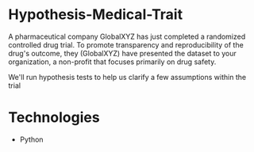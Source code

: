 # Hypothesis-Medical-Trait

A pharmaceutical company GlobalXYZ has just completed a randomized controlled drug trial. To promote transparency and reproducibility of the drug's outcome, they (GlobalXYZ) have presented the dataset to your organization, a non-profit that focuses primarily on drug safety.

We'll run hypothesis tests to help us clarify a few assumptions within the trial

# Technologies

- Python

